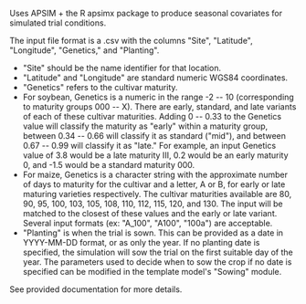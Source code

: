 Uses APSIM + the R apsimx package to produce seasonal covariates for simulated trial conditions. 

The input file format is a .csv with the columns "Site", "Latitude", "Longitude", "Genetics," and "Planting".
  * "Site" should be the name identifier for that location. 
  * "Latitude" and "Longitude" are standard numeric WGS84 coordinates. 
  * "Genetics" refers to the cultivar maturity. 
  * For soybean, Genetics is a numeric in the range -2 -- 10 (corresponding to maturity groups 000 -- X). There are early, standard, and late variants of each of these cultivar maturities. Adding 0 -- 0.33 to the Genetics value will classify the maturity as "early" within a maturity group, between 0.34 -- 0.66 will classify it as standard ("mid"), and between 0.67 -- 0.99 will classify it as "late." For example, an input Genetics value of 3.8 would be a late maturity III, 0.2 would be an early maturity 0, and -1.5 would be a standard maturity 000. 
  * For maize, Genetics is a character string with the approximate number of days to maturity for the cultivar and a letter, A or B, for early or late maturing varieties respectively. The cultivar maturities available are 80, 90, 95, 100, 103, 105, 108, 110, 112, 115, 120, and 130. The input will be matched to the closest of these values and the early or late variant. Several input formats (ex: "A_100", "A100", "100a") are acceptable. 
* "Planting" is when the trial is sown. This can be provided as a date in YYYY-MM-DD format, or as only the year. If no planting date is specified, the simulation will sow the trial on the first suitable day of the year. The parameters used to decide when to sow the crop if no date is specified can be modified in the template model's "Sowing" module.

See provided documentation for more details. 